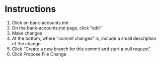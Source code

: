 # Instructions

1. Click on bank-accounts.md
2. On the bank-accounts.md page, click "edit"
3. Make changes
4. At the bottom, where "commit changes" is, include a small description of the change
5. Click "Create a new branch for this commit and start a pull request"
6. Click Propose File Change
